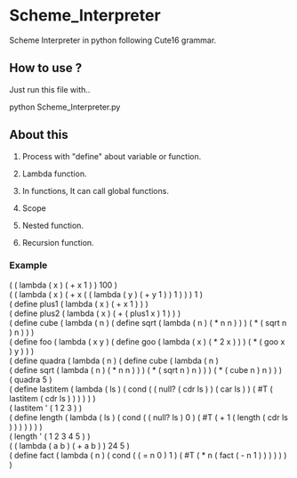 # Scheme_Interpreter

Scheme Interpreter in python following Cute16 grammar.

## How to use ?

Just run this file with..

python Scheme_Interpreter.py

## About this

1. Process with "define" about variable or function.

2. Lambda function.

3. In functions, It can call global functions.

4. Scope

5. Nested function.

6. Recursion function.


### Example

( ( lambda ( x ) ( + x 1 ) ) 100 )</br>
( ( lambda ( x ) ( + x ( ( lambda ( y ) ( + y 1 ) ) 1 ) ) ) 1 )</br>
( define plus1 ( lambda ( x ) ( + x 1 ) ) )</br>
( define plus2 ( lambda ( x ) ( + ( plus1 x ) 1 ) ) )</br>
( define cube ( lambda ( n ) ( define sqrt ( lambda ( n ) ( * n n ) ) ) ( * ( sqrt n ) n ) ) )</br>
( define foo ( lambda ( x y ) ( define goo ( lambda ( x ) ( * 2 x ) ) ) ( * ( goo x ) y ) ) ) </br>
( define quadra ( lambda ( n ) ( define cube ( lambda ( n ) </br>( define sqrt ( lambda ( n ) ( * n n ) ) ) ( * ( sqrt n ) n ) ) ) ( * ( cube n ) n ) ) )</br>
( quadra 5 )</br>
( define lastitem ( lambda ( ls ) ( cond ( ( null? ( cdr ls ) ) ( car ls ) ) ( #T ( lastitem ( cdr ls ) ) ) ) ) )</br>
( lastitem ' ( 1 2 3 ) )</br>
( define length ( lambda ( ls ) ( cond ( ( null? ls ) 0 ) ( #T ( + 1 ( length ( cdr ls ) ) ) ) ) ) )</br>
( length ' ( 1 2 3 4 5 ) )</br>
( ( lambda ( a b ) ( + a b ) ) 24 5 )</br>
( define fact ( lambda ( n ) ( cond ( ( = n 0 ) 1 ) ( #T ( * n ( fact ( - n 1 ) ) ) ) ) ) )</br>
